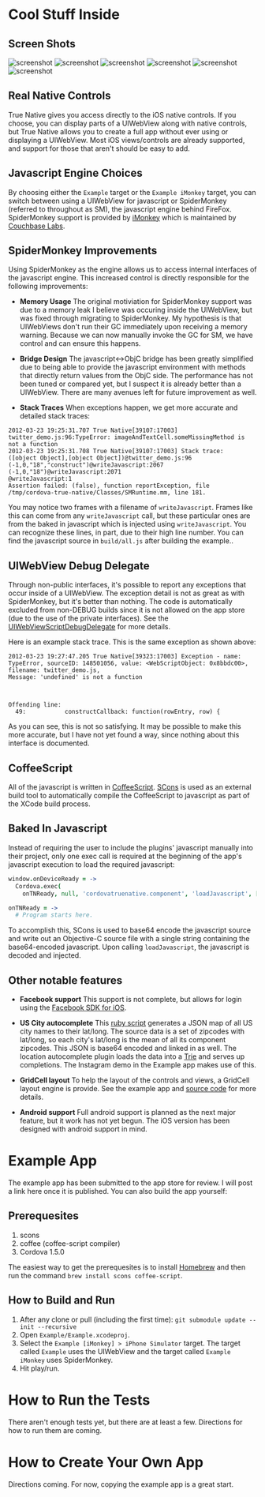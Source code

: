 # Cool Stuff Inside

## Screen Shots

![screenshot](cordova-true-native-ios/raw/master/screenshots/screenshot6.png)
![screenshot](cordova-true-native-ios/raw/master/screenshots/screenshot1.png)
![screenshot](cordova-true-native-ios/raw/master/screenshots/screenshot4.png)
![screenshot](cordova-true-native-ios/raw/master/screenshots/screenshot2.png)
![screenshot](cordova-true-native-ios/raw/master/screenshots/screenshot3.png)
![screenshot](cordova-true-native-ios/raw/master/screenshots/screenshot5.png)

## Real Native Controls

True Native gives you access directly to the iOS native controls. If you
choose, you can display parts of a UIWebView along with native controls, but
True Native allows you to create a full app without ever using or displaying a
UIWebView. Most iOS views/controls are already supported, and support for those
that aren't should be easy to add.

## Javascript Engine Choices

By choosing either the `Example` target or the `Example iMonkey` target, you
can switch between using a UIWebView for javascript or SpiderMonkey (referred
to throughout as SM), the javascript engine behind FireFox. SpiderMonkey
support is provided by [iMonkey](https://github.com/couchbaselabs/iMonkey)
which is maintained by [Couchbase Labs](https://github.com/couchbaselabs).

## SpiderMonkey Improvements

Using SpiderMonkey as the engine allows us to access internal interfaces of the
javascript engine. This increased control is directly responsible for the
following improvements:

* **Memory Usage** The original motiviation for SpiderMonkey support was due to
  a memory leak I believe was occuring inside the UIWebView, but was fixed
  through migrating to SpiderMonkey. My hypothesis is that UIWebViews don't run
  their GC immediately upon receiving a memory warning. Because we can now
  manually invoke the GC for SM, we have control and can ensure this happens.

* **Bridge Design** The javascript<->ObjC bridge has been greatly simplified due
  to being able to provide the javascript environment with methods that
  directly return values from the ObjC side. The performance has not been tuned
  or compared yet, but I suspect it is already better than a UIWebView. There
  are many avenues left for future improvement as well.

* **Stack Traces** When exceptions happen, we get more accurate and detailed
  stack traces:

```
2012-03-23 19:25:31.707 True Native[39107:17003] twitter_demo.js:96:TypeError: imageAndTextCell.someMissingMethod is not a function
2012-03-23 19:25:31.708 True Native[39107:17003] Stack trace:
([object Object],[object Object])@twitter_demo.js:96
(-1,0,"18","construct")@writeJavascript:2067
(-1,0,"18")@writeJavascript:2071
@writeJavascript:1
Assertion failed: (false), function reportException, file /tmp/cordova-true-native/Classes/SMRuntime.mm, line 181.
```

You may notice two frames with a filename of `writeJavascript`. Frames like
this can come from any `writeJavascript` call, but these particular ones are
from the baked in javascript which is injected using `writeJavascript`. You can
recognize these lines, in part, due to their high line number. You can find the
javascript source in `build/all.js` after building the example..

## UIWebView Debug Delegate

Through non-public interfaces, it's possible to report any exceptions that
occur inside of a UIWebView. The exception detail is not as great as with
SpiderMonkey, but it's better than nothing. The code is automatically excluded
from non-DEBUG builds since it is not allowed on the app store (due to the use
of the private interfaces). See the
[UIWebViewScriptDebugDelegate](cordova-true-native-ios/blob/master/Example/Classes/UIWebViewScriptDebugDelegate.m)
for more details.

Here is an example stack trace. This is the same exception as shown above:

```
2012-03-23 19:27:47.205 True Native[39323:17003] Exception - name: TypeError, sourceID: 148501056, value: <WebScriptObject: 0x8bbdc00>, filename: twitter_demo.js, 
Message: 'undefined' is not a function



Offending line:
  49:           constructCallback: function(rowEntry, row) {
```

As you can see, this is not so satisfying. It may be possible to make this more
accurate, but I have not yet found a way, since nothing about this interface is
documented.

## CoffeeScript

All of the javascript is written in [CoffeeScript](http://coffeescript.org/).
[SCons](http://www.scons.org/) is used as an external build tool to
automatically compile the CoffeeScript to javascript as part of the XCode build
process.

## Baked In Javascript

Instead of requiring the user to include the plugins' javascript manually into
their project, only one exec call is required at the beginning of the app's
javascript execution to load the required javascript:

```coffee
window.onDeviceReady = ->
  Cordova.exec(
    onTNReady, null, 'cordovatruenative.component', 'loadJavascript', [])

onTNReady = ->
  # Program starts here.

```

To accomplish this, SCons is used to base64 encode the javascript source and
write out an Objective-C source file with a single string containing the
base64-encoded javascript. Upon calling `loadJavascript`, the javascript is
decoded and injected.

## Other notable features

* **Facebook support** This support is not complete, but allows for login using
  the [Facebook SDK for iOS](https://github.com/facebook/facebook-ios-sdk).

* **US City autocomplete** This [ruby
  script](cordova-true-native-ios/blob/master/scripts/generate\_cities\_map.rb)
  generates a JSON map of all US city names to their lat/long. The source data
  is a set of zipcodes with lat/long, so each city's lat/long is the mean of
  all its component zipcodes. This JSON is base64 encoded and linked in as
  well. The location autocomplete plugin loads the data into a
  [Trie](https://github.com/mschulkind/ndtrie) and serves up completions. The
  Instagram demo in the Example app makes use of this.

* **GridCell layout** To help the layout of the controls and views, a GridCell
  layout engine is provide. See the example app and [source
  code](cordova-true-native-ios/blob/master/CoffeeScripts/grid\_cell\_control.coffee)
  for more details.

* **Android support** Full android support is planned as the next major
  feature, but it work has not yet begun. The iOS version has been designed
  with android support in mind.

# Example App

The example app has been submitted to the app store for review. I will post a
link here once it is published. You can also build the app yourself:

## Prerequesites

1. scons
2. coffee (coffee-script compiler)
3. Cordova 1.5.0

The easiest way to get the prerequesites is to install
[Homebrew](http://mxcl.github.com/homebrew/) and then run the command `brew
install scons coffee-script`.

## How to Build and Run

1. After any clone or pull (including the first time): `git submodule update
   --init --recursive`
2. Open `Example/Example.xcodeproj`.
3. Select the `Example [iMonkey] > iPhone Simulator` target. The target called
   `Example` uses the UIWebView and the target called `Example iMonkey` uses
   SpiderMonkey.
4. Hit play/run.

# How to Run the Tests

There aren't enough tests yet, but there are at least a few. Directions for how
to run them are coming.

# How to Create Your Own App

Directions coming. For now, copying the example app is a great start.
